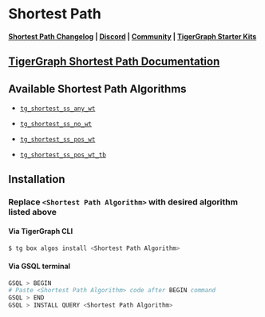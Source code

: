 
# Shortest Path

#### [Shortest Path Changelog](https://github.com/tigergraph/gsql-graph-algorithms/blob/master/algorithms/Path/shortest_path/CHANGELOG.md) | [Discord](https://discord.gg/vFbmPyvJJN) | [Community](https://community.tigergraph.com) | [TigerGraph Starter Kits](https://github.com/zrougamed/TigerGraph-Starter-Kits-Parser)

## [TigerGraph Shortest Path Documentation](https://docs.tigergraph.com/graph-ml/current/pathfinding-algorithms/all-pairs-shortest-path)

## Available Shortest Path Algorithms 

* [`tg_shortest_ss_any_wt`](https://github.com/tigergraph/gsql-graph-algorithms/blob/master/algorithms/Path/shortest_path/tg_shortest_ss_any_wt.gsql)

* [`tg_shortest_ss_no_wt`](https://github.com/tigergraph/gsql-graph-algorithms/blob/master/algorithms/Path/shortest_path/tg_shortest_ss_no_wt.gsql)

* [`tg_shortest_ss_pos_wt`](https://github.com/tigergraph/gsql-graph-algorithms/blob/master/algorithms/Path/shortest_path/tg_shortest_ss_pos_wt.gsql)

* [`tg_shortest_ss_pos_wt_tb`](https://github.com/tigergraph/gsql-graph-algorithms/blob/master/algorithms/Path/shortest_path/tg_shortest_ss_pos_wt_tb.gsql)

## Installation 

### Replace `<Shortest Path Algorithm>` with desired algorithm listed above 

#### Via TigerGraph CLI

```bash
$ tg box algos install <Shortest Path Algorithm>
```

#### Via GSQL terminal

```bash
GSQL > BEGIN
# Paste <Shortest Path Algorithm> code after BEGIN command
GSQL > END 
GSQL > INSTALL QUERY <Shortest Path Algorithm>
```

